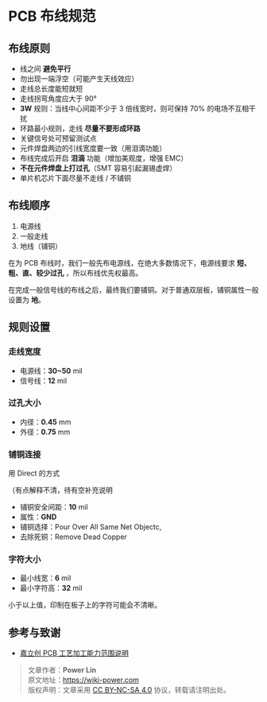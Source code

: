 # PCB 布线规范

## 布线原则

- 线之间 **避免平行**
- 勿出现一端浮空（可能产生天线效应）
- 走线总长度能短就短
- 走线拐弯角度应大于 90°
- **3W** 规则：当线中心间距不少于 3 倍线宽时，则可保持 70% 的电场不互相干扰
- 环路最小规则，走线 **尽量不要形成环路**
- 关键信号处可预留测试点
- 元件焊盘两边的引线宽度要一致（用泪滴功能）
- 布线完成后开启 **泪滴** 功能（增加美观度，增强 EMC）
- **不在元件焊盘上打过孔**（SMT 容易引起漏锡虚焊）
- 单片机芯片下面尽量不走线 / 不铺铜

## 布线顺序

1. 电源线
2. 一般走线
3. 地线（铺铜）

在为 PCB 布线时，我们一般先布电源线，在绝大多数情况下，电源线要求 **短、粗、直、较少过孔** ，所以布线优先权最高。

在完成一般信号线的布线之后，最终我们要铺铜。对于普通双层板，铺铜属性一般设置为 **地**。

## 规则设置

### 走线宽度

- 电源线：**30~50** mil
- 信号线：**12** mil

### 过孔大小

- 内径：**0.45** mm
- 外径：**0.75** mm

### 铺铜连接

用 Direct 的方式

（有点解释不清，待有空补充说明

- 铺铜安全间距：**10** mil
- 属性：**GND**
- 铺铜选择：Pour Over All Same Net Objectc,
- 去除死铜：Remove Dead Copper

### 字符大小

- 最小线宽：**6** mil
- 最小字符高：**32** mil

小于以上值，印制在板子上的字符可能会不清晰。

## 参考与致谢

- [嘉立创 PCB 工艺加工能力范围说明](https://www.sz-jlc.com/portal/vtechnology.html)

> 文章作者：**Power Lin**  
> 原文地址：<https://wiki-power.com>  
> 版权声明：文章采用 [CC BY-NC-SA 4.0](https://creativecommons.org/licenses/by/4.0/deed.zh) 协议，转载请注明出处。
